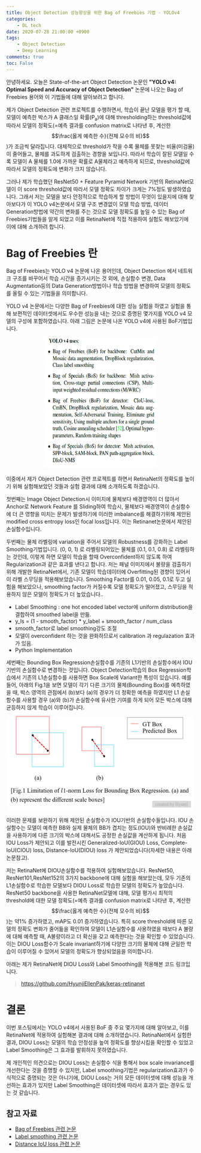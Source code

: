 ```yaml
---
title: Object Detection 성능향상을 위한 Bag of Freebies 기법 - YOLOv4
categories:
    - DL tech
date: 2020-07-28 21:00:00 +0900
tags: 
    - Object Detection
    - Deep Learning    
comments: true
toc: False
---
```

안녕하세요. 오늘은 State-of-the-art Object Detection 논문인 **"YOLO v4: Optimal Speed and Accuracy of Object Detection"** 논문에 나오는 Bag of Freebies 용어와 이 기법들에 대해 알아보려고 합니다. 

제가 Object Detection 관련 프로젝트를 수행하면서, 학습이 끝난 모델을 평가 할 때, 모델이 예측한 박스가 A 클래스일 확률(P<sub>a</sub>)에 대해 thresholding하는 threshold값에 따라서 모델의 정확도(=예측 결과를 confusion matrix로 나타낸 후, 계산한 $$\frac{옳게 예측한 수}{전체 모수의 비}$$)가 조금씩 달라집니다. 
대체적으로 threshold가 작을 수록 물체를 못찾는 비율(미검율)이 줄어들고, 물체를 과도하게 검출하는 경향을 보입니다. 따라서 학습이 잘된 모델일 수록 모델이 A 물체를 1.0에 가까운 확률로 A물체라고 예측하게 되므로, threshold값에 따라서 모델의 정확도에 변화가 크지 않습니다.

그러나 제가 학습했던 ResNet50 + Feature Pyramid Network 기반의 RetinaNet모델이 이 score threshold값에 따라서 모델 정확도 차이가 크게는 7%정도 발생하였습니다. 그래서 저는 모델을 보다 안정적으로 학습하게 할 방법이 무엇이 있을지에 대해 찾아보다가 이 YOLO v4논문에서 모델 구조 변경없이 
모델 학습 방법, 데이터 Generation방법에 약간의 변화를 주는 것으로 모델 정확도를 높일 수 있는 Bag of Freebies기법들을 알게 되었고 이를 RetinaNet에 직접 적용하여 실험도 해보았기에 이에 대해 소개하려 합니다.
 
 
Bag of Freebies 란
=========================================================================================
Bag of Freebies는 YOLO v4 논문에 나온 용어인데, Object Detection 에서 네트워크 구조를 바꾸어서 학습 시간을 증가시키는 것 외에,
 손실함수 변경, Data Augmentation등의 Data Generation방법이나 학습 방법을 변경하여 모델의 정확도를 올릴 수 있는 기법들을 의미합니다. 
 
 YOLO v4 논문에서는 다양한 Bag of Freebies에 대한 성능 실험을 하였고 실험을 통해 보편적인 데이터셋에서도 우수한 성능을 내는 것으로 증명된 몇가지를 YOLO v4 모델의 구성에 포함하였습니다. 아래 그림은 논문에 나온 YOLO v4에 사용된 BoF기법입니다.
 <center><img src="/assets/images/bagoffreebies.png" width="300" height="350"></center> 
 
 이중에서 제가 Object Detection 관련 프로젝트를 하면서 RetinaNet의 정확도를 높이기 위해 실험해보았던 것들과 실험 결과에 대해 소개하도록 하겠습니다.     
   
첫번째는 Image Object Detection시 이미지에 물체보다 배경영역이 더 많아서 Anchor로 Network Feature 를 Sliding하여 학습시,
물체보다 배경영역이 손실함수에 더 큰 영향을 미치는 문제가 발생하기에 이러한 imbalance를 해결하기위해 제안된 modified cross entropy loss인 focal loss입니다. 이는 Retinanet논문에서 제안된 손실함수입니다.

두번째는 물체 라벨링에 variation을 주어서 모델의 Robustness를 강화하는 Label Smoothing기법입니다. (0, 0, 1) 로 라벨링되어있는 물체를 (0.1, 0.1, 0.8) 로 라벨링하는 것인데, 이렇게 하면 모델이 학습을 할때 Overconfident하지 않도록 하여 Regularization과 같은 효과를 낸다고 합니다.
저는 패널 이미지에서 불량을 검출하기 위해 개발한 RetinaNet에서, 기존 모델이 학습데이터에 Overfitting된 경향이 있어서 이 라벨 스무딩을 적용해보았습니다. 
Smoothing Factor를 0.01, 0.05, 0.1로 두고 실험을 해보았으나, smoothing factor가 커질수록 모델 정확도가 떨어졌고, 스무딩을 적용하지 않은 모델이 정확도가 더 높았습니다..
     
- Label Smoothing : one hot encoded label vector에 uniform distribution을 결합하여 smoothed label을 만듦.        
- y_ls  = (1 - smooth_factor) * y_label + smooth_factor / num_class
- smooth_factor로 label smoothing강도 조절
- 모델이 overconfident 하는 것을 완화하므로서 calibration 과 regulazation 효과가 있음.
- Python Implementation
 <script src="https://gist.github.com/HyunjiEllenPak/dc45cc37fcc28eaac6288fd4b3c019e2.js"></script> 

세번째는 Bounding Box Regression손실함수를 기존의 L1기반의 손실함수에서 IOU기반의 손실함수로 변경하는 것입니다. Object Detection학습의 Box Regression학습에서 기존의 L1손실함수를 사용하면 Box Scale에 Variant한 특성이 있습니다. 
예를 들어, 아래의 Fig.1을 보면 모델이 각기 다른 크기의 물체(Bounding Box)를 예측하였을 때, 박스 영역의 관점에서 (b)보다 (a)의 경우가 더 정확한 예측을 하였지만 L1 손실함수를 사용할 경우 (a)와 (b)가 손실함수에 유사한 기여를 하게 되어 모든 박스에 대해 균등하지 않게 학습이 이루어집니다. 
<center><img src="/assets/images/mse_problem.jpg" width="500" height="250"></center>

이러한 문제를 보완하기 위해 제안된 손실함수가 IOU기반의 손실함수들입니다. IOU 손실함수는 모델이 예측한 BB와 실제 물체의 BB가 겹치는 정도(IOU)와 반비례한 손실값을 사용하기에 다른 크기의 박스에 대해서도 공정한 손실값을 계산하게 됩니다. 
처음 IOU Loss가 제안되고 이를 발전시킨 Generalized-IoU(GIOU) Loss, Complete-IoU(CIOU) loss, Distance-IoU(DIOU) loss 가 제안되었습니다(자세한 내용은 아래 논문참고). 
 
저는 RetinaNet에 DIOU손실함수를 적용하여 실험해보았습니다. ResNet50, ResNet101,ResNet152의 3가지 backbone에 대해 실험을 해보았는데, 모두 기존의 L1손실함수로 학습한 모델보다 DIOU Loss로 학습한 모델의 정확도가 높았습니다. 
 ResNet50 backbone을 사용한 RetinaNet모델에 대해, 모델 평가시 최적의 threshold에 대한 모델 정확도(=예측 결과를 confusion matrix로 나타낸 후, 계산한 $$\frac{옳게 예측한 수}{전체 모수의 비}$$)는 약1% 증가하였고, mAP도 0.01 증가하였습니다. 
 특히 score threshold에 따른 모델의 정확도 변화가 줄어듦을 확인하여 모델이 L1손실함수를 사용하였을 때보다 A 불량에 대해 예측할 때, A불량이라고 더 확신을 갖고 예측한다는 것을 확인할 수 있었습니다. 이는 DIOU Loss함수가 Scale invariant하기에 다양한 크기의 물체에 대해 균일한 학습이 이루어질 수 있어서 모델의 정확도가 향상되었음을 의미합니다.         

 아래는 제가 RetinaNet에 DIOU Loss와 Label Smoothing을 적용해본 코드 링크입니다.
> https://github.com/HyunjiEllenPak/keras-retinanet

결론 
==============
이번 포스팅에서는 YOLO v4에서 사용된 BoF 중 주요 몇가지에 대해 알아보고, 이를 RetinaNet에 적용하여 실험해본 결과에 대해 소개하였습니다. 
RetinaNet에서 실험한 결과, DIOU Loss는 모델의 학습 안정성을 높여 정확도를 향상시킴을 확인할 수 있었고 Label Smoothing은 그 효과를 발휘하지 못하였습니다. 

제 개인적인 의견으로는 DIOU Loss는 손실함수 식을 통해서 box scale invariance를 개선한다는 것을 증명할 수 있지만, 
Label smoothing기법은 regularization효과가 수식적으로 증명되는 것은 아니기에, DIOU Loss는 거의 모든 데이터셋에 대해 성능을 개선하는 효과가 있지만 Label Smoothing은 데이터셋에 따라서 효과가 없는 경우도 있는 것 같습니다.  
      
   
  
 

 
 
 참고 자료
-----------------------------------------------------------------------
 - [Bag of Freebies 관련 논문](https://arxiv.org/pdf/2004.10934.pdf)
 - [Label smoothing 관련 논문](https://www.cv-foundation.org/openaccess/content_cvpr_2016/papers/Szegedy_Rethinking_the_Inception_CVPR_2016_paper.pdf)
 - [Distance IoU loss 관련 논문](https://arxiv.org/pdf/1911.08287.pdf)